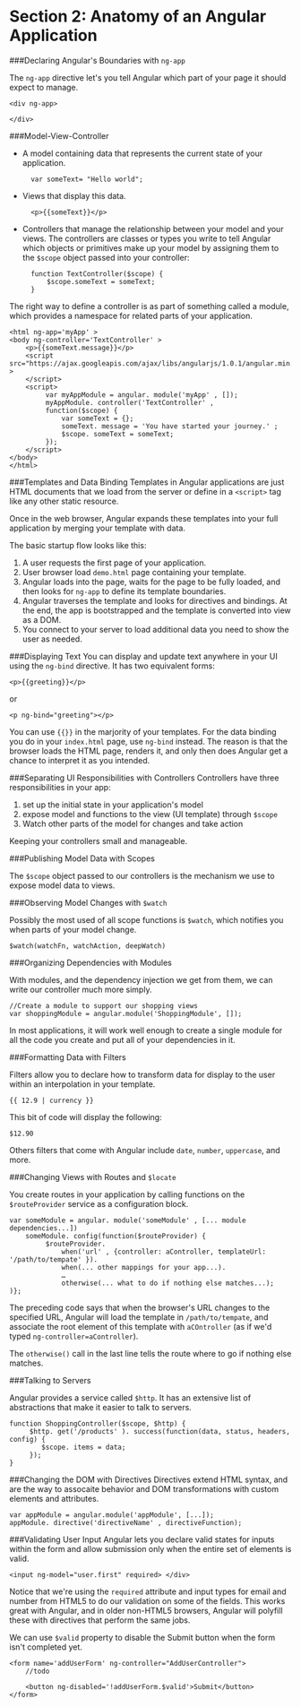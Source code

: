 Section 2: Anatomy of an Angular Application
=========================
###Declaring Angular's Boundaries with `ng-app`

The `ng-app` directive let's you tell Angular which part of your page it should expect to manage.

	<div ng-app>

	</div>

###Model-View-Controller
                                                                                     
- A model containing data that represents the current state of your application.

		var someText= "Hello world";

- Views that display this data.

		<p>{{someText}}</p>

- Controllers that manage the relationship between your model and your views. The controllers are classes or types you write to tell Angular which objects or primitives make up your model by assigning them to the `$scope` object passed into your controller:

		function TextController($scope) {
			$scope.someText = someText;
		}

The right way to define a controller is as part of something called a module, which provides a namespace for related parts of your application.

	<html ng-app='myApp' >
	<body ng-controller='TextController' >
		<p>{{someText.message}}</p>
		<script src="https://ajax.googleapis.com/ajax/libs/angularjs/1.0.1/angular.min.js" >
		</script>
		<script>
			 var myAppModule = angular. module('myApp' , []);
			 myAppModule. controller('TextController' ,
			 function($scope) {
				 var someText = {};
				 someText. message = 'You have started your journey.' ;
				 $scope. someText = someText;
			 });
		</script>
	</body>
	</html>

###Templates and Data Binding
Templates in Angular applications are just HTML documents that we load from the server or define in a `<script>` tag like any other static resource.

Once in the web browser, Angular expands these templates into your full application by merging your template with data.

The basic startup flow looks like this:

1. A user requests the first page of your application.
2. User browser load `demo.html` page containing your template.
3. Angular loads into the page, waits for the page to be fully loaded, and then looks for `ng-app` to define its template boundaries.
4. Angular traverses the template and looks for directives and bindings. At the end, the app is bootstrapped and the template is converted into view as a DOM.
5. You connect to your server to load additional data you need to show the user as needed.

###Displaying Text
You can display and update text anywhere in your UI using the `ng-bind` directive. It has two equivalent forms:

	<p>{{greeting}}</p>

or

	<p ng-bind="greeting"></p>

You can use `{{}}` in the marjority of your templates. For the data binding you do in your `index.html` page, use `ng-bind` instead. The reason is that the browser loads the HTML page, renders it, and only then does Angular get a chance to interpret it as you intended.

###Separating UI Responsibilities with Controllers
Controllers have three responsibilities in your app:

1. set up the initial state in your application's model
2. expose model and functions to the view (UI template) through `$scope`
3. Watch other parts of the model for changes and take action

Keeping your controllers small and manageable.

###Publishing Model Data with Scopes

The `$scope` object passed to our controllers is the mechanism we use to expose model data to views.

###Observing Model Changes with `$watch`

Possibly the most used of all scope functions is `$watch`, which notifies you when parts of your model change.

	$watch(watchFn, watchAction, deepWatch)

###Organizing Dependencies with Modules 

With modules, and the dependency injection we get from them, we can write our controller much more simply.

	//Create a module to support our shopping views
	var shoppingModule = angular.module('ShoppingModule', []);

In most applications, it will work well enough to create a single module for all the code you create and put all of your dependencies in it.

###Formatting Data with Filters

Filters allow you to declare how to transform data for display to the user within an interpolation in your template.

	{{ 12.9 | currency }}

This bit of code will display the following:
	
	$12.90

Others filters that come with Angular include `date`, `number`, `uppercase`, and more.

###Changing Views with Routes and `$locate`

You create routes in your application by calling functions on the `$routeProvider` service as a configuration block.

	var someModule = angular. module('someModule' , [... module dependencies...])
		someModule. config(function($routeProvider) {
			 $routeProvider.
				 when('url' , {controller: aController, templateUrl: '/path/to/tempate' }).
				 when(... other mappings for your app...).
				 …
				 otherwise(... what to do if nothing else matches...);
	)};

The preceding code says that when the browser's URL changes to the specified URL, Angular will load the template in `/path/to/tempate`, and associate the root element of this template with `aCOntroller` (as if we'd typed `ng-controller=aController`).

The `otherwise()` call in the last line tells the route where to go if nothing else matches.

###Talking to Servers

Angular provides a service called `$http`. It has an extensive list of abstractions that make it easier to talk to servers.

	function ShoppingController($scope, $http) {
		 $http. get('/products' ). success(function(data, status, headers, config) {
		 	$scope. items = data;
		 });
	}

###Changing the DOM with Directives
Directives extend HTML syntax, and are the way to assocaite behavior and DOM transformations with custom elements and attributes.

	var appModule = angular.module('appModule', [...]);
	appModule. directive('directiveName' , directiveFunction);

###Validating User Input
Angular lets you declare valid states for inputs within the form and allow submission only when the entire set of elements is valid.

	<input ng-model="user.first" required> </div>

Notice that we're using the `required` attribute and input types for email and number from HTML5 to do our validation on some of the fields. This works great with Angular, and in older non-HTML5 browsers, Angular will polyfill these with directives that perform the same jobs.

We can use `$valid` property to disable the Submit button when the form isn't completed yet.

	<form name='addUserForm' ng-controller="AddUserController">
		//todo
		
		<button ng-disabled='!addUserForm.$valid'>Submit</button>
	</form>